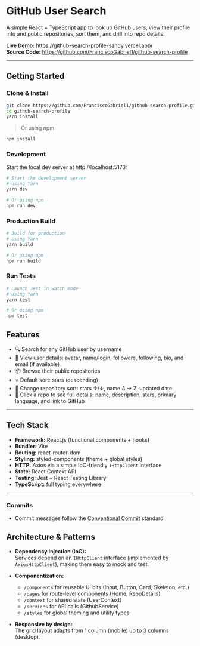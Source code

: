 # GitHub User Search

A simple React + TypeScript app to look up GitHub users, view their profile info and public repositories, sort them, and drill into repo details.

**Live Demo:** https://github-search-profile-sandy.vercel.app/  
**Source Code:** https://github.com/FranciscoGabriel1/github-search-profile

---

## Getting Started

### Clone & Install

```bash
git clone https://github.com/FranciscoGabriel1/github-search-profile.git
cd github-search-profile
yarn install
```
> Or using npm
```bash
npm install
```

### Development
Start the local dev server at http://localhost:5173:

```bash
# Start the development server
# Using Yarn
yarn dev

# Or using npm
npm run dev

```

### Production Build
```bash
# Build for production
# Using Yarn
yarn build

# Or using npm
npm run build

```

### Run Tests
```bash
# Launch Jest in watch mode
# Using Yarn
yarn test

# Or using npm
npm test

```

## Features

- 🔍 Search for any GitHub user by username  
- 👤 View user details: avatar, name/login, followers, following, bio, and email (if available)  
- 📦 Browse their public repositories  
- ⭐️ Default sort: stars (descending)  
- 🔄 Change repository sort: stars ↑/↓, name A → Z, updated date  
- 📄 Click a repo to see full details: name, description, stars, primary language, and link to GitHub  

---

## Tech Stack

- **Framework:** React.js (functional components + hooks)  
- **Bundler:** Vite  
- **Routing:** react-router-dom  
- **Styling:** styled-components (theme + global styles)  
- **HTTP:** Axios via a simple IoC-friendly `IHttpClient` interface  
- **State:** React Context API  
- **Testing:** Jest + React Testing Library  
- **TypeScript:** full typing everywhere  

---

### Commits
- Commit messages follow the [Conventional Commit](https://www.conventionalcommits.org/en/v1.0.0/#specification) standard

## Architecture & Patterns

- **Dependency Injection (IoC):**  
  Services depend on an `IHttpClient` interface (implemented by `AxiosHttpClient`), making them easy to mock and test.

- **Componentization:**  
  - `/components` for reusable UI bits (Input, Button, Card, Skeleton, etc.)  
  - `/pages` for route-level components (Home, RepoDetails)  
  - `/context` for shared state (UserContext)  
  - `/services` for API calls (GithubService)  
  - `/styles` for global theming and utility types

- **Responsive by design:**  
  The grid layout adapts from 1 column (mobile) up to 3 columns (desktop).